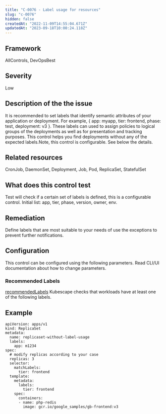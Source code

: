 ```yaml
---
title: "C-0076 - Label usage for resources"
slug: "c-0076"
hidden: false
createdAt: "2022-11-09T14:55:04.671Z"
updatedAt: "2023-09-18T10:00:24.118Z"
---
```

## Framework
AllControls, DevOpsBest
## Severity
Low
## Description of the the issue
It is recommended to set labels that identify semantic attributes of your application or deployment. For example, { app: myapp, tier: frontend, phase: test, deployment: v3 }. These labels can used to assign policies to logical groups of the deployments as well as for presentation and tracking purposes. This control helps you find deployments without any of the expected labels.Note, this control is configurable. See below the details.
## Related resources
CronJob, DaemonSet, Deployment, Job, Pod, ReplicaSet, StatefulSet
## What does this control test
Test will check if a certain set of labels is defined, this is a configurable control. Initial list: app, tier, phase, version, owner, env.
## Remediation
Define labels that are most suitable to your needs of use the exceptions to prevent further notifications.
## Configuration
This control can be configured using the following parameters. Read CLI/UI documentation about how to change parameters.
### Recommended Labels
[recommendedLabels](doc:configuration_parameter_recommendedlabels)
Kubescape checks that workloads have at least one of the following labels.
## Example
```
apiVersion: apps/v1
kind: ReplicaSet
metadata:
  name: replicaset-without-label-usage
  labels:
    app: m1234
spec:
  # modify replicas according to your case
  replicas: 3
  selector:
    matchLabels:
      tier: frontend
  template:
    metadata:
      labels:
        tier: frontend
    spec:
      containers:
      - name: php-redis
        image: gcr.io/google_samples/gb-frontend:v3

```